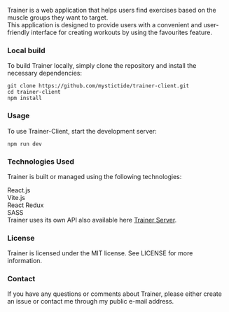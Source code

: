 Trainer is a web application that helps users find exercises based on the muscle groups they want to target.  
This application is designed to provide users with a convenient and user-friendly interface for creating workouts by using the favourites feature.

### Local build   
To build Trainer locally, simply clone the repository and install the necessary dependencies:

```
git clone https://github.com/mystictide/trainer-client.git
cd trainer-client
npm install
```
### Usage
To use Trainer-Client, start the development server:
```
npm run dev
```
### Technologies Used
Trainer is built or managed using the following technologies:

React.js  
Vite.js  
React Redux   
SASS    
Trainer uses its own API also available here [Trainer Server](https://github.com/mystictide/trainer-server).

### License
Trainer is licensed under the MIT license. See LICENSE for more information.

### Contact
If you have any questions or comments about Trainer, please either create an issue or contact me through my public e-mail address.